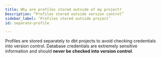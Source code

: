 ```yaml
---
title: Why are profiles stored outside of my project?
Description: “Profiles stored outside version control”
sidebar_label: ‘Profiles stored outside project’
id: separate-profile

---
```


Profiles are stored separately to dbt projects to avoid checking credentials into version control. Database credentials are extremely sensitive information and should **never be checked into version control**.

